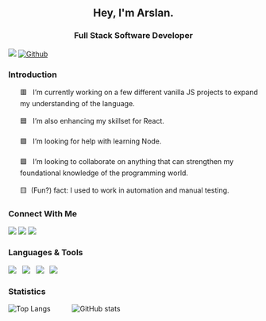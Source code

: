 <h2 align='center'>Hey, I'm Arslan.</h2>

<h3 align='center'>Full Stack Software Developer </h3>

![](https://visitor-badge.laobi.icu/badge?page_id=arslans-cipher.arslans-cipher)
[![Github](https://img.shields.io/github/followers/ArslanInfinite?label=Follow&style=social)](https://github.com/arslans-cipher)

### Introduction
<ul align="left">
    🟥 &nbsp; I’m currently working on a few different vanilla JS projects to expand my understanding of the language. <br><br>
    🟦 &nbsp; I’m also enhancing my skillset for React. <br><br>
    🟪 &nbsp; I’m looking for help with learning Node. <br><br>
    🟩 &nbsp; I’m looking to collaborate on anything that can strengthen my foundational knowledge of the programming world. <br><br>
    🟨  &nbsp;(Fun?) fact: I used to work in automation and manual testing.
</ul>

### Connect With Me

<p align="left">
 <a href="mailto:ali.arslan319@gmail.com" target="_blank" rel="noopener noreferrer"> <img src="https://img.icons8.com/color/50/000000/gmail-new.png"/></a>
 <a href="https://linkedin.com/in/arslannyc" target="_blank" rel="noopener noreferrer"> <img src="https://img.icons8.com/color/50/000000/linkedin.png"/></a>
 <a href="https://arslaninfinite.medium.com/" target="_blank" rel="noopener noreferrer"> <img src="https://img.icons8.com/ios-filled/50/000000/medium-new.png"/></a>
</p>

### Languages & Tools

<img src="https://img.icons8.com/color/48/000000/javascript--v1.png"/> &nbsp; <img src="https://img.icons8.com/officel/48/000000/react.png"/> &nbsp; <img src="https://img.icons8.com/color/48/000000/redux.png"/> &nbsp; <img src="https://img.icons8.com/color/48/000000/git.png"/>
### Statistics 
![Top Langs](https://github-readme-stats.vercel.app/api/top-langs/?username=arslans-cipher&theme=gotham) &nbsp; &nbsp; &nbsp; &nbsp; &nbsp;
![GitHub stats](https://github-readme-stats.vercel.app/api?username=arslans-cipher&show_icons=true&theme=gotham)


<!--
**arslans-cipher.arslans-cipher** is a ✨ _special_ ✨ repository because its `README.md` (this file) appears on your GitHub profile.

Here are some ideas to get you started:
-->

